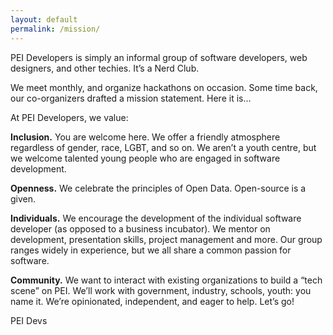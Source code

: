 ```yaml
---
layout: default
permalink: /mission/
---
```


<p>
PEI Developers is simply an informal group of software developers, web designers, and other techies. It’s a Nerd Club.
</p>
<p>
We meet monthly, and organize hackathons on occasion. Some time back, our co-organizers drafted a mission statement. Here it is…
</p>
<p>
At PEI Developers, we value:
</p>
<p>
<strong>Inclusion.</strong> You are welcome here. We offer a friendly atmosphere regardless of gender, race, LGBT, and so on. We aren’t 
a youth centre, but we welcome talented young people who are engaged in software development.
</p>
<p>
<strong>Openness.</strong> We celebrate the principles of Open Data. Open-source is a given.
</p>
<p>
<strong>Individuals.</strong> We encourage the development of the individual software developer (as opposed to a business incubator). We 
mentor on development, presentation skills, project management and more. Our group ranges widely in experience, but 
we all share a common passion for software.
</p>
<p>
<strong>Community.</strong>  We want to interact with existing organizations to build a “tech scene” on PEI. We’ll work with government, 
industry, schools, youth: you name it. We’re opinionated, independent, and eager to help. Let’s go!
</p>
PEI Devs